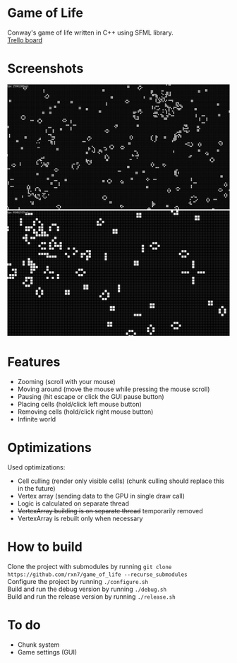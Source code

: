 # Game of Life

Conway's game of life written in C++ using SFML library.  
[Trello board](https://trello.com/b/DFLTxtSF/gameoflife)

# Screenshots

![screenshot1](.github/screenshot1.png)
![screenshot2](.github/screenshot2.png)

# Features

- Zooming (scroll with your mouse)
- Moving around (move the mouse while pressing the mouse scroll)
- Pausing (hit escape or click the GUI pause button)
- Placing cells (hold/click left mouse button)
- Removing cells (hold/click right mouse button)
- Infinite world

# Optimizations

Used optimizations:

- Cell culling (render only visible cells) (chunk culling should replace this in the future)
- Vertex array (sending data to the GPU in single draw call)
- Logic is calculated on separate thread
- ~~VertexArray building is on separate thread~~ temporarily removed
- VertexArray is rebuilt only when necessary

# How to build

Clone the project with submodules by running `git clone https://github.com/rxn7/game_of_life --recurse_submodules`<br>
Configure the project by running `./configure.sh`<br>
Build and run the debug version by running `./debug.sh`<br>
Build and run the release version by running `./release.sh`<br>

# To do

- Chunk system
- Game settings (GUI)
